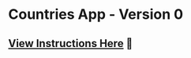 # Countries App - Version 0

## [View Instructions Here](https://github.com/AnnieCannons/countries-app-instructions/tree/main/version-0) 📝

